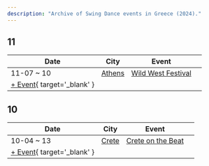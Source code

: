 ```yaml
---
description: "Archive of Swing Dance events in Greece (2024)."
---
```


## 11

| Date | City | Event | |
| --- | --- | --- | --- |
| 11-07 ~ 10 | [Athens](by_city.md#athens) | [Wild West Festival](wild-west-festival-2024.md) |  |
| [+ Event](https://github.com/swingdance/events/issues/new?assignees=&labels=add+event&projects=&template=02-add_entity.yml&title=%5B2024%2Fel_GR%5D%20%3CName%3E&region=el_GR&province=&city=&org_id=&date_starts=2024-11-&date_ends=2024-11-){ target='_blank' }

## 10

| Date | City | Event | |
| --- | --- | --- | --- |
| 10-04 ~ 13 | [Crete](by_city.md#crete) | [Crete on the Beat](crete-on-the-beat-2024.md) |  |
| [+ Event](https://github.com/swingdance/events/issues/new?assignees=&labels=add+event&projects=&template=02-add_entity.yml&title=%5B2024%2Fel_GR%5D%20%3CName%3E&region=el_GR&province=&city=&org_id=&date_starts=2024-10-&date_ends=2024-10-){ target='_blank' }

